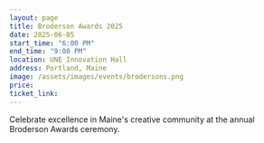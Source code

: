 ```yaml
---
layout: page
title: Broderson Awards 2025
date: 2025-06-05
start_time: "6:00 PM"
end_time: "9:00 PM"
location: UNE Innovation Hall
address: Portland, Maine
image: /assets/images/events/brodersons.png
price: 
ticket_link: 
---
```


Celebrate excellence in Maine's creative community at the annual Broderson Awards ceremony.
